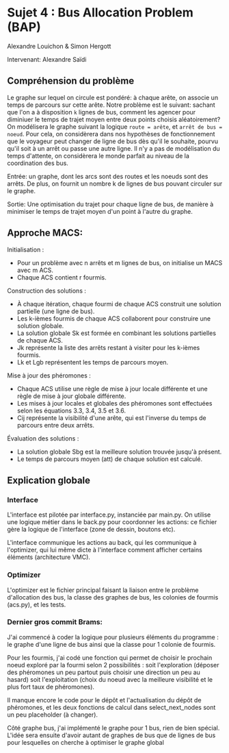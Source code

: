 # Sujet 4 : Bus Allocation Problem (BAP)

Alexandre Louichon & Simon Hergott

Intervenant: Alexandre Saïdi

## Compréhension du problème

Le graphe sur lequel on circule est pondéré: à chaque arête, on associe un temps de parcours sur cette arête. Notre problème est le suivant: sachant que l'on a à disposition `k` lignes de bus, comment les agencer pour diminiuer le temps de trajet moyen entre deux points choisis aléatoirement? 
On modélisera le graphe suivant la logique `route = arête`, et `arrêt de bus = noeud`.
Pour cela, on considèrera dans nos hypothèses de fonctionnement que le voyageur peut changer de ligne de bus dès qu'il le souhaite, pourvu qu'il soit à un arrêt ou passe une autre ligne. Il n'y a pas de modélisation du temps d'attente, on considèrera le monde parfait au niveau de la coordination des bus.

Entrée: un graphe, dont les arcs sont des routes et les noeuds sont des arrêts. De plus, on fournit un nombre k de lignes de bus pouvant circuler sur le graphe.

Sortie: Une optimisation du trajet pour chaque ligne de bus, de manière à minimiser le temps de trajet moyen d'un point à l'autre du graphe.

## Approche MACS:

Initialisation :
- Pour un problème avec n arrêts et m lignes de bus, on initialise un MACS avec m ACS.
- Chaque ACS contient r fourmis.

Construction des solutions :
- À chaque itération, chaque fourmi de chaque ACS construit une solution partielle (une ligne de bus).
- Les k-ièmes fourmis de chaque ACS collaborent pour construire une solution globale.
- La solution globale Sk est formée en combinant les solutions partielles de chaque ACS.
- Jk représente la liste des arrêts restant à visiter pour les k-ièmes fourmis.
- Lk et Lgb représentent les temps de parcours moyen.

Mise à jour des phéromones :
- Chaque ACS utilise une règle de mise à jour locale différente et une règle de mise à jour globale différente.
- Les mises à jour locales et globales des phéromones sont effectuées selon les équations 3.3, 3.4, 3.5 et 3.6.
- Cij représente la visibilité d'une arête, qui est l'inverse du temps de parcours entre deux arrêts.

Évaluation des solutions :
- La solution globale Sbg est la meilleure solution trouvée jusqu'à présent.
- Le temps de parcours moyen (att) de chaque solution est calculé.

## Explication globale

### Interface
L'interface est pilotée par interface.py, instanciée par main.py. On utilise une logique métier dans le back.py pour coordonner les actions: ce fichier gère la logique de l'interface (zone de dessin, boutons etc).

L'interface communique les actions au back, qui les communique à l'optimizer, qui lui même dicte à l'interface comment afficher certains éléments (architecture VMC).

### Optimizer
L'optimizer est le fichier principal faisant la liaison entre le problème d'allocation des bus, la classe des graphes de bus, les colonies de fourmis (acs.py), et les tests.

### Dernier gros commit Brams:
J'ai commencé à coder la logique pour plusieurs éléments du programme : le graphe d'une ligne de bus ainsi que la classe pour 1 colonie de fourmis.

Pour les fourmis, j'ai codé une fonction qui permet de choisir le prochain noeud exploré par la fourmi selon 2 possibilités : soit l'exploration (déposer des phéromones un peu partout puis choisir une direction un peu au hasard) soit l'exploitation (choix du noeud avec la meilleure visibilité et le plus fort taux de phéromones).

Il manque encore le code pour le dépôt et l'actualisation du dépôt de phéromones, et les deux fonctions de calcul dans select_next_nodes sont un peu placeholder (à changer).

Côté graphe bus, j'ai implémenté le graphe pour 1 bus, rien de bien spécial. L'idée sera ensuite d'avoir autant de graphes de bus que de lignes de bus pour lesquelles on cherche à optimiser le graphe global